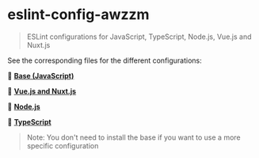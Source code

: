 # eslint-config-awzzm
> ESLint configurations for JavaScript, TypeScript, Node.js, Vue.js and Nuxt.js

See the corresponding files for the different configurations:

:yellow_heart: **[Base (JavaScript)](/packages/base)**

:green_heart: **[Vue.js and Nuxt.js](/packages/vue)**

:purple_heart: **[Node.js](/packages/node)**

:blue_heart: **[TypeScript](/packages/ts)**

> Note: You don't need to install the base if you want to use a more specific configuration
